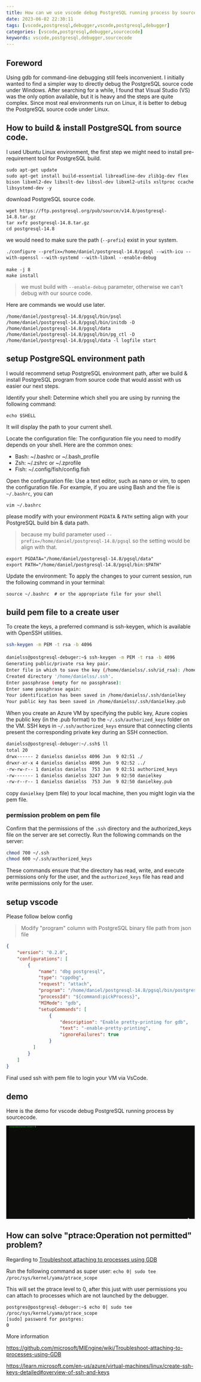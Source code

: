 ```yaml
---
title: How can we use vscode debug PostgreSQL running process by source code? 
date: 2023-06-02 22:30:11
tags: [vscode,postgresql,debugger,vscode,postgresql,debugger]
categories: [vscode,postgresql,debugger,sourcecode]
keywords: vscode,postgresql,debugger,sourcecode
---
```


## Foreword

Using gdb for command-line debugging still feels inconvenient. I initially wanted to find a simpler way to directly debug the PostgreSQL source code under Windows. After searching for a while, I found that Visual Studio (VS) was the only option available, but it is heavy and the steps are quite complex. Since most real environments run on Linux, it is better to debug the PostgreSQL source code under Linux.

## How to build & install PostgreSQL from source code.

I used Ubuntu Linux environment, the first step we might need to install pre-requirement tool for PostgreSQL build.

```
sudo apt-get update
sudo apt-get install build-essential libreadline-dev zlib1g-dev flex bison libxml2-dev libxslt-dev libssl-dev libxml2-utils xsltproc ccache libsystemd-dev -y
```

download PostgreSQL source code.

```
wget https://ftp.postgresql.org/pub/source/v14.8/postgresql-14.8.tar.gz
tar xvfz postgresql-14.8.tar.gz
cd postgresql-14.8
```

we would need to make sure the path (`--prefix`) exist in your system.  

```
./configure --prefix=/home/daniel/postgresql-14.8/pgsql --with-icu --with-openssl --with-systemd --with-libxml --enable-debug

make -j 8
make install
```

> we must build with `--enable-debug` parameter, otherwise we can't debug with our source code.

Here are commands we would use later.

```
/home/daniel/postgresql-14.8/pgsql/bin/psql
/home/daniel/postgresql-14.8/pgsql/bin/initdb -D /home/daniel/postgresql-14.8/pgsql/data
/home/daniel/postgresql-14.8/pgsql/bin/pg_ctl -D /home/daniel/postgresql-14.8/pgsql/data -l logfile start
```

## setup PostgreSQL environment path

I would recommend setup PostgreSQL environment path, after we build & install PostgreSQL program from source code that would assist with us easier our next steps.

Identify your shell: Determine which shell you are using by running the following command:

```
echo $SHELL
```

It will display the path to your current shell.

Locate the configuration file: The configuration file you need to modify depends on your shell. Here are the common ones:

* Bash: ~/.bashrc or ~/.bash_profile
* Zsh: ~/.zshrc or ~/.zprofile
* Fish: ~/.config/fish/config.fish

Open the configuration file: Use a text editor, such as nano or vim, to open the configuration file. For example, if you are using Bash and the file is `~/.bashrc`, you can 

```
vim ~/.bashrc
```

please modify with your environment `PGDATA` & `PATH` setting align with your PostgreSQL build bin & data path.

> because my build parameter used `--prefix=/home/daniel/postgresql-14.8/pgsql` so the setting would be align with that. 

```
export PGDATA="/home/daniel/postgresql-14.8/pgsql/data"
export PATH="/home/daniel/postgresql-14.8/pgsql/bin:$PATH"
```

Update the environment: To apply the changes to your current session, run the following command in your terminal:

```
source ~/.bashrc  # or the appropriate file for your shell
```

## build pem file to a create user

To create the keys, a preferred command is ssh-keygen, which is available with OpenSSH utilities.

```bash
ssh-keygen -m PEM -t rsa -b 4096

danielss@postgresql-debuger:~$ ssh-keygen -m PEM -t rsa -b 4096
Generating public/private rsa key pair.
Enter file in which to save the key (/home/danielss/.ssh/id_rsa): /home/danielss/.ssh/danielkey
Created directory '/home/danielss/.ssh'.
Enter passphrase (empty for no passphrase):
Enter same passphrase again:
Your identification has been saved in /home/danielss/.ssh/danielkey
Your public key has been saved in /home/danielss/.ssh/danielkey.pub
```

When you create an Azure VM by specifying the public key, Azure copies the public key (in the .pub format) to the `~/.ssh/authorized_keys` folder on the VM. SSH keys in `~/.ssh/authorized_keys` ensure that connecting clients present the corresponding private key during an SSH connection.

```bash
danielss@postgresql-debuger:~/.ssh$ ll
total 20
drwx------ 2 danielss danielss 4096 Jun  9 02:51 ./
drwxr-xr-x 4 danielss danielss 4096 Jun  9 02:52 ../
-rw-rw-r-- 1 danielss danielss  753 Jun  9 02:51 authorized_keys
-rw------- 1 danielss danielss 3247 Jun  9 02:50 danielkey
-rw-r--r-- 1 danielss danielss  753 Jun  9 02:50 danielkey.pub
```

copy `danielkey` (pem file) to your local machine, then you might login via the pem file.

### permission problem on pem file

Confirm that the permissions of the `.ssh` directory and the authorized_keys file on the server are set correctly. Run the following commands on the server:

```bash
chmod 700 ~/.ssh
chmod 600 ~/.ssh/authorized_keys
```

These commands ensure that the directory has read, write, and execute permissions only for the user, and the `authorized_keys` file has read and write permissions only for the user.

## setup vscode

Please follow below config

> Modify "program" column with PostgreSQL binary file path from json file 

```json
{
    "version": "0.2.0",
    "configurations": [
        {
            "name": "dbg postgresql",
            "type": "cppdbg",
            "request": "attach",
            "program": "/home/daniel/postgresql-14.8/pgsql/bin/postgres",
            "processId": "${command:pickProcess}",
            "MIMode": "gdb",
            "setupCommands": [
                {
                    "description": "Enable pretty-printing for gdb",
                    "text": "-enable-pretty-printing",
                    "ignoreFailures": true
                }
          ]
        }
    ]
}
```

Final used ssh with pem file to login your VM via VsCode.

## demo

Here is the demo for vscode debug PostgreSQL running process by sourcecode.

![img](../images/pg-debugger/postgres_debuger.gif)

## How can solve "ptrace:Operation not permitted" problem?

Regarding to [Troubleshoot attaching to processes using GDB](https://github.com/microsoft/MIEngine/wiki/Troubleshoot-attaching-to-processes-using-GDB)

Run the following command as super user: `echo 0| sudo tee /proc/sys/kernel/yama/ptrace_scope`

This will set the ptrace level to 0, after this just with user permissions you can attach to processes which are not launched by the debugger.

```
postgres@postgresql-debuger:~$ echo 0| sudo tee /proc/sys/kernel/yama/ptrace_scope
[sudo] password for postgres:
0
```

More information

https://github.com/microsoft/MIEngine/wiki/Troubleshoot-attaching-to-processes-using-GDB

https://learn.microsoft.com/en-us/azure/virtual-machines/linux/create-ssh-keys-detailed#overview-of-ssh-and-keys